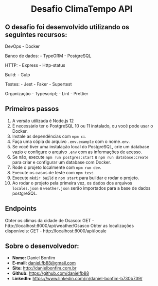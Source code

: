 <h1 align="center">Desafio ClimaTempo API</h1>

## O desafio foi desenvolvido utilizando os seguintes recursos:
  
  DevOps
    - Docker

  Banco de dados:
    - TypeORM
    - PostgreSQL

  HTTP:
    - Express
    - Http-status

  Build:
    - Gulp

  Testes:
    - Jest
    - Faker
    - Supertest

  Organização
    - Typescript;
    - Lint
    - Prettier

## Primeiros passos

1. A versão utilizada é Node.js 12
2. É necessário ter o PostgreSQL 10 ou 11 instalado, ou você pode usar o Docker.
3. Instale as dependências com `npm ci`.
4. Faça uma cópia do arquivo `.env.example` com o nome`.env`.
5. Se você tiver uma instalação local do PostgreSQL, crie um database vazio e configure o arquivo `.env` com as informações de acesso.
6. Se não, execute `npm run postgres:start` e `npm run database:create` para criar e configurar um database com Docker.
7. Rode o projeto localmente com `npm run dev`.
8. Execute os casos de teste com `npm test`.
9. Execute `mkdir build` e `npm start` para buildar e rodar o projeto.
10. Ao rodar o projeto pela primeira vez, os dados dos arquivos `locales.json` e `weather.json` serão importados para a base de dados postgreSQL.

## Endpoints
Obter os climas da cidade de Osasco: GET - http://localhost:8000/api/weather/Osasco
Obter as localizações disponíveis: GET - http://localhost:8000/api/locale


## Sobre o desenvolvedor:
  - **Nome:** Daniel Bonfim
  - **E-mail:** daniel.fb88@gmail.com
  - **Site:** http://danielbonfim.com.br
  - **Github:** https://github.com/danielfb88
  - **LinkedIn:** https://www.linkedin.com/in/daniel-bonfim-b730b739/
